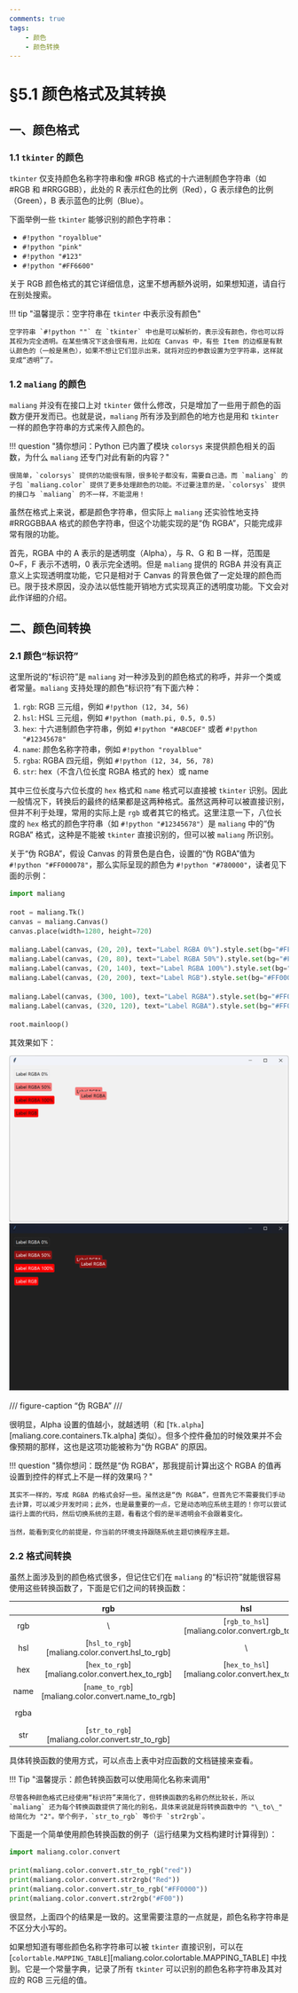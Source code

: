 ```yaml
---
comments: true
tags:
    - 颜色
    - 颜色转换
---
```


# §5.1 颜色格式及其转换

## 一、颜色格式

### 1.1 `tkinter` 的颜色

`tkinter` 仅支持颜色名称字符串和像 #RGB 格式的十六进制颜色字符串（如 #RGB 和 #RRGGBB），此处的 R 表示红色的比例（Red），G 表示绿色的比例（Green），B 表示蓝色的比例（Blue）。

下面举例一些 `tkinter` 能够识别的颜色字符串：

* `#!python "royalblue"`
* `#!python "pink"`
* `#!python "#123"`
* `#!python "#FF6600"`

关于 RGB 颜色格式的其它详细信息，这里不想再额外说明，如果想知道，请自行在别处搜索。

!!! tip "温馨提示：空字符串在 `tkinter` 中表示没有颜色"

    空字符串 `#!python ""` 在 `tkinter` 中也是可以解析的，表示没有颜色，你也可以将其视为完全透明。在某些情况下这会很有用，比如在 Canvas 中，有些 Item 的边框是有默认颜色的（一般是黑色），如果不想让它们显示出来，就将对应的参数设置为空字符串，这样就变成“透明”了。

### 1.2 `maliang` 的颜色

`maliang` 并没有在接口上对 `tkinter` 做什么修改，只是增加了一些用于颜色的函数方便开发而已。也就是说，`maliang` 所有涉及到颜色的地方也是用和 `tkinter` 一样的颜色字符串的方式来传入颜色的。

!!! question "猜你想问：Python 已内置了模块 `colorsys` 来提供颜色相关的函数，为什么 `maliang` 还专门对此有新的内容？"

    很简单，`colorsys` 提供的功能很有限，很多轮子都没有，需要自己造。而 `maliang` 的子包 `maliang.color` 提供了更多处理颜色的功能。不过要注意的是，`colorsys` 提供的接口与 `maliang` 的不一样，不能混用！

虽然在格式上来说，都是颜色字符串，但实际上 `maliang` 还实验性地支持 #RRGGBBAA 格式的颜色字符串，但这个功能实现的是“伪 RGBA”，只能完成非常有限的功能。

首先，RGBA 中的 A 表示的是透明度（Alpha），与 R、G 和 B 一样，范围是 0~F，F 表示不透明，0 表示完全透明。但是 `maliang` 提供的 RGBA 并没有真正意义上实现透明度功能，它只是相对于 Canvas 的背景色做了一定处理的颜色而已。限于技术原因，没办法以低性能开销地方式实现真正的透明度功能。下文会对此作详细的介绍。

## 二、颜色间转换

### 2.1 颜色“标识符”

这里所说的“标识符”是 `maliang` 对一种涉及到的颜色格式的称呼，并非一个类或者常量。`maliang` 支持处理的颜色“标识符”有下面六种：

1. `rgb`: RGB 三元组，例如 `#!python (12, 34, 56)`
2. `hsl`: HSL 三元组，例如 `#!python (math.pi, 0.5, 0.5)`
3. `hex`: 十六进制颜色字符串，例如 `#!python "#ABCDEF"` 或者 `#!python "#12345678"`
4. `name`: 颜色名称字符串，例如 `#!python "royalblue"`
5. `rgba`: RGBA 四元组，例如 `#!python (12, 34, 56, 78)`
6. `str`: hex（不含八位长度 RGBA 格式的 hex）或 name

其中三位长度与六位长度的 `hex` 格式和 `name` 格式可以直接被 `tkinter` 识别。因此一般情况下，转换后的最终的结果都是这两种格式。虽然这两种可以被直接识别，但并不利于处理，常用的实际上是 `rgb` 或者其它的格式。这里注意一下，八位长度的 `hex` 格式的颜色字符串（如 `#!python "#12345678"`）是 `maliang` 中的“伪 RGBA” 格式，这种是不能被 `tkinter` 直接识别的，但可以被 `maliang` 所识别。

关于“伪 RGBA”，假设 Canvas 的背景色是白色，设置的“伪 RGBA”值为 `#!python "#FF000078"`，那么实际呈现的颜色为 `#!python "#780000"`，读者见下面的示例：

```python hl_lines="7-10 12-13"
import maliang

root = maliang.Tk()
canvas = maliang.Canvas()
canvas.place(width=1280, height=720)

maliang.Label(canvas, (20, 20), text="Label RGBA 0%").style.set(bg="#FF000000")
maliang.Label(canvas, (20, 80), text="Label RGBA 50%").style.set(bg="#FF00007F")
maliang.Label(canvas, (20, 140), text="Label RGBA 100%").style.set(bg="#FF0000FF")
maliang.Label(canvas, (20, 200), text="Label RGB").style.set(bg="#FF0000")

maliang.Label(canvas, (300, 100), text="Label RGBA").style.set(bg="#FF00007F")
maliang.Label(canvas, (320, 120), text="Label RGBA").style.set(bg="#FF00007F")

root.mainloop()
```

其效果如下：

![](images/1-1.light.png#only-light)
![](images/1-1.dark.png#only-dark)

/// figure-caption
“伪 RGBA”
///

很明显，Alpha 设置的值越小，就越透明（和 [`Tk.alpha`][maliang.core.containers.Tk.alpha] 类似）。但多个控件叠加的时候效果并不会像预期的那样，这也是这项功能被称为“伪 RGBA” 的原因。

!!! question "猜你想问：既然是“伪 RGBA”，那我提前计算出这个 RGBA 的值再设置到控件的样式上不是一样的效果吗？"

    其实不一样的，写成 RGBA 的格式会好一些。虽然这是“伪 RGBA”，但首先它不需要我们手动去计算，可以减少开发时间；此外，也是最重要的一点，它是动态响应系统主题的！你可以尝试运行上面的代码，然后切换系统的主题，看看这个假的是半透明会不会跟着变化。

    当然，能看到变化的前提是，你当前的环境支持跟随系统主题切换程序主题。

### 2.2 格式间转换

虽然上面涉及到的颜色格式很多，但记住它们在 `maliang` 的“标识符”就能很容易使用这些转换函数了，下面是它们之间的转换函数：

|       |                        rgb                         |                       hsl                        |                        hex                         |                        name                        |                        rgba                        |
| :---: | :------------------------------------------------: | :----------------------------------------------: | :------------------------------------------------: | :------------------------------------------------: | :------------------------------------------------: |
|  rgb  |                         \                          | [`rgb_to_hsl`][maliang.color.convert.rgb_to_hsl] |  [`rgb_to_hex`][maliang.color.convert.rgb_to_hex]  | [`rgb_to_name`][maliang.color.convert.rgb_to_name] |                                                    |
|  hsl  |  [`hsl_to_rgb`][maliang.color.convert.hsl_to_rgb]  |                        \                         |  [`hsl_to_hex`][maliang.color.convert.hsl_to_hex]  |                                                    |                                                    |
|  hex  |  [`hex_to_rgb`][maliang.color.convert.hex_to_rgb]  | [`hex_to_hsl`][maliang.color.convert.hex_to_hsl] |                         \                          | [`hex_to_name`][maliang.color.convert.hex_to_name] | [`hex_to_rgba`][maliang.color.convert.hex_to_rgba] |
| name  | [`name_to_rgb`][maliang.color.convert.name_to_rgb] |                                                  | [`name_to_hex`][maliang.color.convert.name_to_hex] |                         \                          |                                                    |
| rgba  |                                                    |                                                  | [`rgba_to_hex`][maliang.color.convert.rgba_to_hex] |                                                    |                         \                          |
|  str  |  [`str_to_rgb`][maliang.color.convert.str_to_rgb]  |                                                  |                                                    |                                                    |                                                    |

具体转换函数的使用方式，可以点击上表中对应函数的文档链接来查看。

!!! Tip "温馨提示：颜色转换函数可以使用简化名称来调用"

    尽管各种颜色格式已经使用“标识符”来简化了，但转换函数的名称仍然比较长，所以 `maliang` 还为每个转换函数提供了简化的别名，具体来说就是将转换函数中的 "\_to\_" 给简化为 "2"。举个例子，`str_to_rgb` 等价于 `str2rgb`。

下面是一个简单使用颜色转换函数的例子（运行结果为文档构建时计算得到）：

```python exec source="material-block" result="console"
import maliang.color.convert

print(maliang.color.convert.str_to_rgb("red"))
print(maliang.color.convert.str2rgb("Red"))
print(maliang.color.convert.str_to_rgb("#FF0000"))
print(maliang.color.convert.str2rgb("#F00"))
```

很显然，上面四个的结果是一致的。这里需要注意的一点就是，颜色名称字符串是不区分大小写的。

如果想知道有哪些颜色名称字符串可以被 `tkinter` 直接识别，可以在 [`colortable.MAPPING_TABLE`][maliang.color.colortable.MAPPING_TABLE] 中找到。它是一个常量字典，记录了所有 `tkinter` 可以识别的颜色名称字符串及其对应的 RGB 三元组的值。
